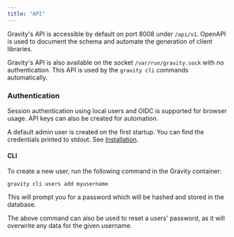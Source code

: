 ```yaml
---
title: "API"
---
```


Gravity's API is accessible by default on port 8008 under `/api/v1`. OpenAPI is used to document the schema and automate the generation of client libraries.

Gravity's API is also available on the socket `/var/run/gravity.sock` with no authentication. This API is used by the `gravity cli` commands automatically.

### Authentication

Session authentication using local users and OIDC is supported for browser usage. API keys can also be created for automation.

A default admin user is created on the first startup. You can find the credentials printed to stdout. See [Installation](../install).

#### CLI

To create a new user, run the following command in the Gravity container:

```
gravity cli users add myusername
```

This will prompt you for a password which will be hashed and stored in the database.

The above command can also be used to reset a users' password, as it will overwrite any data for the given username.
